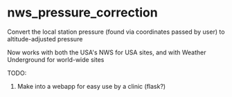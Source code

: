 # nws_pressure_correction
Convert the local station pressure (found via coordinates passed by user) to altitude-adjusted pressure

Now works with both the USA's NWS for USA sites, and with Weather Underground for world-wide sites

TODO:
1) Make into a webapp for easy use by a clinic (flask?)

